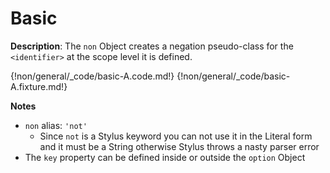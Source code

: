 # Basic

__Description__: The `non` Object creates a negation pseudo-class for the `<identifier>` at the scope level it is defined.

{!non/general/_code/basic-A.code.md!}
{!non/general/_code/basic-A.fixture.md!}

__Notes__

+ `non` alias: `'not'`
    * Since `not` is a Stylus keyword you can not use it in the Literal form and it must be a String otherwise Stylus throws a nasty parser error
+ The `key` property can be defined inside or outside the `option` Object

<div class="cf"></div>
<div class="end-last"></div>

